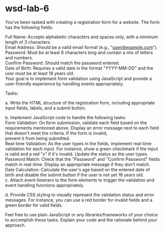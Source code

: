 # wsd-lab-6

You've been tasked with creating a registration form for a website. The form has the following fields:  

Full Name: Accepts alphabetic characters and spaces only, with a minimum length of 3 characters.  
Email Address: Should be a valid email format (e.g., "user@example.com").  
Password: Must be at least 8 characters long and contain a mix of letters and numbers.  
Confirm Password: Should match the password entered.  
Date of Birth: Requires a valid date in the format "YYYY-MM-DD" and the user must be at least 18 years old.  
Your goal is to implement form validation using JavaScript and provide a user-friendly experience by handling events appropriately.  
  
Tasks:  

a. Write the HTML structure of the registration form, including appropriate input fields, labels, and a submit button.  
  
b. Implement JavaScript code to handle the following tasks:  
Form Validation: On form submission, validate each field based on the requirements mentioned above. Display an error message next to each field that doesn't meet the criteria. If the form is invalid,  
 prevent it from being submitted.  
Real-time Validation: As the user types in the fields, implement real-time validation for each input. For instance, show a green checkmark if the input is valid and a red "x" if it's invalid. Update the   status as the user types.  
Password Match: Check that the "Password" and "Confirm Password" fields match in real-time. Display an appropriate message if they don't match.  
Date Calculation: Calculate the user's age based on the entered date of birth and disable the submit button if the user is not yet 18 years old.  
c. Attach event listeners to the form elements to trigger the validation and event handling functions appropriately.  

d. Provide CSS styling to visually represent the validation status and error messages. For instance, you can use a red border for invalid fields and a green border for valid fields.  

Feel free to use plain JavaScript or any libraries/frameworks of your choice to accomplish these tasks. Explain your code and the rationale behind your approach.  
